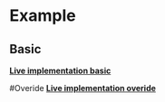 # Example
## Basic
[**Live implementation basic**](https://codesandbox.io/s/react-tree-view-basic-2h3yfp) 

#Overide
[**Live implementation overide**](https://codesandbox.io/s/react-tree-view-overide-09gdu) 

